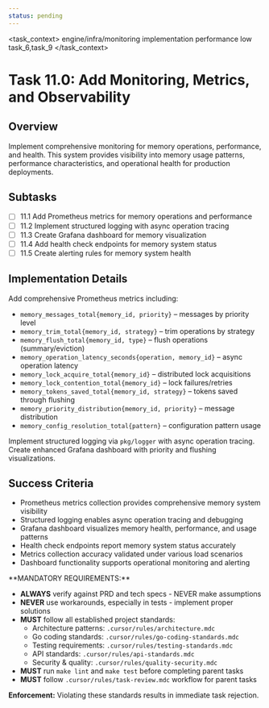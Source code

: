 ```yaml
---
status: pending
---
```


<task_context>
<domain>engine/infra/monitoring</domain>
<type>implementation</type>
<scope>performance</scope>
<complexity>low</complexity>
<dependencies>task_6,task_9</dependencies>
</task_context>

# Task 11.0: Add Monitoring, Metrics, and Observability

## Overview

Implement comprehensive monitoring for memory operations, performance, and health. This system provides visibility into memory usage patterns, performance characteristics, and operational health for production deployments.

## Subtasks

- [ ] 11.1 Add Prometheus metrics for memory operations and performance
- [ ] 11.2 Implement structured logging with async operation tracing
- [ ] 11.3 Create Grafana dashboard for memory visualization
- [ ] 11.4 Add health check endpoints for memory system status
- [ ] 11.5 Create alerting rules for memory system health

## Implementation Details

Add comprehensive Prometheus metrics including:

- `memory_messages_total{memory_id, priority}` – messages by priority level
- `memory_trim_total{memory_id, strategy}` – trim operations by strategy
- `memory_flush_total{memory_id, type}` – flush operations (summary/eviction)
- `memory_operation_latency_seconds{operation, memory_id}` – async operation latency
- `memory_lock_acquire_total{memory_id}` – distributed lock acquisitions
- `memory_lock_contention_total{memory_id}` – lock failures/retries
- `memory_tokens_saved_total{memory_id, strategy}` – tokens saved through flushing
- `memory_priority_distribution{memory_id, priority}` – message distribution
- `memory_config_resolution_total{pattern}` – configuration pattern usage

Implement structured logging via `pkg/logger` with async operation tracing. Create enhanced Grafana dashboard with priority and flushing visualizations.

## Success Criteria

- Prometheus metrics collection provides comprehensive memory system visibility
- Structured logging enables async operation tracing and debugging
- Grafana dashboard visualizes memory health, performance, and usage patterns
- Health check endpoints report memory system status accurately
- Metrics collection accuracy validated under various load scenarios
- Dashboard functionality supports operational monitoring and alerting

<critical>
**MANDATORY REQUIREMENTS:**

- **ALWAYS** verify against PRD and tech specs - NEVER make assumptions
- **NEVER** use workarounds, especially in tests - implement proper solutions
- **MUST** follow all established project standards:
    - Architecture patterns: `.cursor/rules/architecture.mdc`
    - Go coding standards: `.cursor/rules/go-coding-standards.mdc`
    - Testing requirements: `.cursor/rules/testing-standards.mdc`
    - API standards: `.cursor/rules/api-standards.mdc`
    - Security & quality: `.cursor/rules/quality-security.mdc`
- **MUST** run `make lint` and `make test` before completing parent tasks
- **MUST** follow `.cursor/rules/task-review.mdc` workflow for parent tasks

**Enforcement:** Violating these standards results in immediate task rejection.
</critical>
